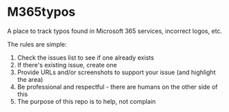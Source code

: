 # M365typos
A place to track typos found in Microsoft 365 services, incorrect logos, etc.

The rules are simple:
1. Check the issues list to see if one already exists
2. If there's existing issue, create one
3. Provide URLs and/or screenshots to support your issue (and highlight the area)
4. Be professional and respectful - there are humans on the other side of this
5. The purpose of this repo is to help, not complain
